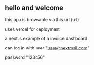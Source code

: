 ## hello and welcome

this app is browsable via this url (url)

uses vercel for deployment

a next.js example of a invoice dashboard

can log in with user "user@nextmail.com"

password "123456"